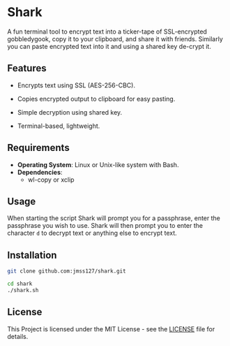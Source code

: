 # Shark

A fun terminal tool to encrypt text into a ticker-tape of SSL-encrypted gobbledygook, copy it to your clipboard, and share it with friends. Similarly you can paste encrypted text into it and using a shared key de-crypt it.

## Features

- Encrypts text using SSL (AES-256-CBC).

- Copies encrypted output to clipboard for easy pasting.

- Simple decryption using shared key.

- Terminal-based, lightweight.

## Requirements

- **Operating System**: Linux or Unix-like system with Bash.
- **Dependencies**:
  - wl-copy or xclip

## Usage

When starting the script Shark will prompt you for a passphrase, enter the passphrase you wish to use. Shark will then prompt you to enter the character `d` to decrypt text or anything else to encrypt text.

## Installation

```bash
git clone github.com:jmss127/shark.git
```

```bash
cd shark
./shark.sh
```

## License

This Project is licensed under the MIT License - see the [LICENSE](LICENSE) file for details.
